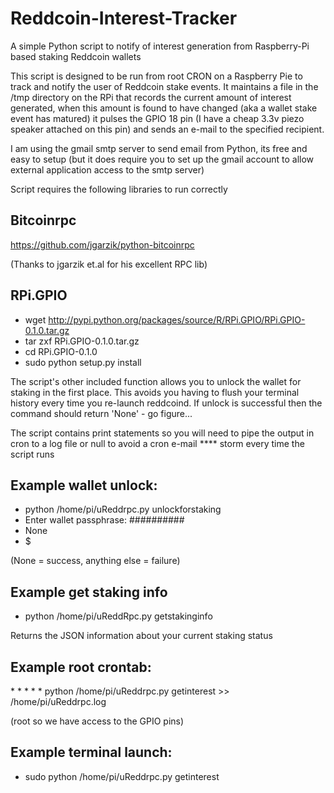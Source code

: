 Reddcoin-Interest-Tracker
=========================

A simple Python script to notify of interest generation from Raspberry-Pi based staking Reddcoin wallets

This script is designed to be run from root CRON on a Raspberry Pie to track and notify the user of Reddcoin stake events. 
It maintains a file in the /tmp directory on the RPi that records the current amount of interest generated, when this 
amount is found to have changed (aka a wallet stake event has matured) it pulses the GPIO 18 pin (I have a cheap 3.3v piezo 
speaker attached on this pin) and sends an e-mail to the specified recipient.

I am using the gmail smtp server to send email from Python, its free and easy to setup (but it does require you to set up the
gmail account to allow external application access to the smtp server)

Script requires the following libraries to run correctly

Bitcoinrpc
----------

https://github.com/jgarzik/python-bitcoinrpc

(Thanks to jgarzik et.al for his excellent RPC lib)

RPi.GPIO
--------

* wget http://pypi.python.org/packages/source/R/RPi.GPIO/RPi.GPIO-0.1.0.tar.gz
* tar zxf RPi.GPIO-0.1.0.tar.gz
* cd RPi.GPIO-0.1.0
* sudo python setup.py install

The script's other included function allows you to unlock the wallet for staking in the first place. This avoids you having 
to flush your terminal history every time you re-launch reddcoind. If unlock is successful then the command should return
'None' - go figure...

The script contains print statements so you will need to pipe the output in cron to a log file or null to avoid a cron e-mail
**** storm every time the script runs

Example wallet unlock:
---------------------

* python /home/pi/uReddrpc.py unlockforstaking
* Enter wallet passphrase: ##########
* None
* $

(None = success, anything else = failure)

Example get staking info
------------------------

* python /home/pi/uReddRpc.py getstakinginfo

Returns the JSON information about your current staking status

Example root crontab:
---------------------

\* * * * * python /home/pi/uReddrpc.py getinterest >> /home/pi/uReddrpc.log

(root so we have access to the GPIO pins)

Example terminal launch:
------------------------

* sudo python /home/pi/uReddrpc.py getinterest
